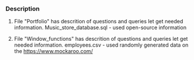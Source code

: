### Description
1. File "Portfolio" has descrition of questions and queries let get needed information. Music_store_database.sql - used open-source information

2. File "Window_functions" has descrition of questions and queries let get needed information. employees.csv - used randomly generated data on the https://www.mockaroo.com/